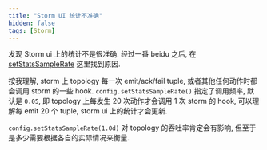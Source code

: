 ```yaml
---
title: "Storm UI 统计不准确"
hidden: false
tags: [Storm]
---
```



发现 Storm ui 上的统计不是很准确. 经过一番 beidu 之后, 在 [setStatsSampleRate][20171208204701] 这里找到原因.


按我理解, storm 上 topology 每一次 emit/ack/fail tuple, 或者其他任何动作时都会调用 storm 的一些 hook. `config.setStatsSampleRate()` 指定了调用频率, 默认是 `0.05`, 即 topology 上每发生 20 次动作才会调用 1 次 storm 的 hook, 可以理解每 emit 20 个 tuple, storm ui 上的统计才会更新.


`config.setStatsSampleRate(1.0d)` 对 topology 的吞吐率肯定会有影响, 但至于是多少需要根据各自的实际情况来衡量.




[20171208204701]: <https://stackoverflow.com/questions/26276096/performace-impact-of-using-setstatssamplerate-topology-stats-sample-rate> "Performace impact of using setStatsSampleRate/topology.stats.sample.rate"
